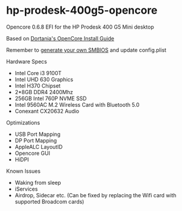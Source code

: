 # hp-prodesk-400g5-opencore

Opencore 0.6.8 EFI for the HP Prodesk 400 G5 Mini desktop

Based on [Dortania's OpenCore Install Guide](https://dortania.github.io/OpenCore-Install-Guide/)

Remember to [generate your own SMBIOS](https://github.com/corpnewt/GenSMBIOS) and update config.plist

Hardware Specs
- Intel Core i3 9100T
- Intel UHD 630 Graphics
- Intel H370 Chipset
- 2*8GB DDR4 2400Mhz
- 256GB Intel 760P NVME SSD
- Intel 9560AC M.2 Wireless Card with Bluetooth 5.0
- Conexant CX20632 Audio

Optimizations
- USB Port Mapping
- DP Port Mapping
- AppleALC LayoutID
- Opencore GUI
- HiDPI

Known Issues
- Waking from sleep
- iServices
- Airdrop, Sidecar etc. (Can be fixed by replacing the Wifi card with supported Broadcom cards)
